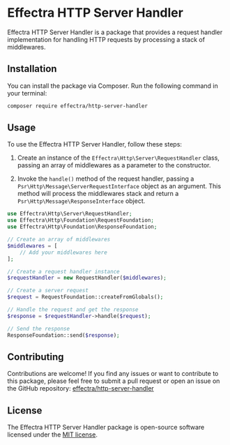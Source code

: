 # Effectra HTTP Server Handler

Effectra HTTP Server Handler is a package that provides a request handler implementation for handling HTTP requests by processing a stack of middlewares.

## Installation

You can install the package via Composer. Run the following command in your terminal:

```bash
composer require effectra/http-server-handler
```

## Usage

To use the Effectra HTTP Server Handler, follow these steps:

1. Create an instance of the `Effectra\Http\Server\RequestHandler` class, passing an array of middlewares as a parameter to the constructor.

2. Invoke the `handle()` method of the request handler, passing a `Psr\Http\Message\ServerRequestInterface` object as an argument. This method will process the middlewares stack and return a `Psr\Http\Message\ResponseInterface` object.

```php
use Effectra\Http\Server\RequestHandler;
use Effectra\Http\Foundation\RequestFoundation;
use Effectra\Http\Foundation\ResponseFoundation;

// Create an array of middlewares
$middlewares = [
    // Add your middlewares here
];

// Create a request handler instance
$requestHandler = new RequestHandler($middlewares);

// Create a server request
$request = RequestFoundation::createFromGlobals();

// Handle the request and get the response
$response = $requestHandler->handle($request);

// Send the response
ResponseFoundation::send($response);
```

## Contributing

Contributions are welcome! If you find any issues or want to contribute to this package, please feel free to submit a pull request or open an issue on the GitHub repository: [effectra/http-server-handler](https://github.com/effectra/http-server-handler)

## License

The Effectra HTTP Server Handler package is open-source software licensed under the [MIT license](https://opensource.org/licenses/MIT).